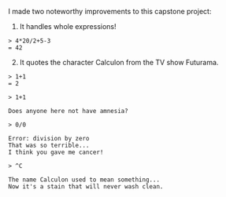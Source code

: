I made two noteworthy improvements to this capstone project:

1. It handles whole expressions!

```
> 4*20/2+5-3
= 42
```

2. It quotes the character Calculon from the TV show Futurama.

```
> 1+1
= 2

> 1+1

Does anyone here not have amnesia?

> 0/0

Error: division by zero
That was so terrible...
I think you gave me cancer!

> ^C

The name Calculon used to mean something...
Now it's a stain that will never wash clean.
```
